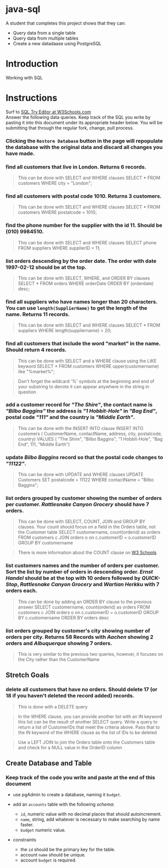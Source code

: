 # java-sql

A student that completes this project shows that they can:
* Query data from a single table
* Query data from multiple tables
* Create a new datadaase using PostgreSQL

# Introduction

Working with SQL

# Instructions

Surf to [SQL Try Editor at W3Schools.com](https://www.w3schools.com/Sql/tryit.asp?filename=trysql_select_top)  
Answer the following data queries. Keep track of the SQL you write by pasting it into this document under its appropriate header below. You will be submitting that through the regular fork, change, pull process.

### **Clicking the `Restore Database` button in the page will repopulate the database with the original data and discard all changes you have made**.

### find all customers that live in London. Returns 6 records.
> This can be done with SELECT and WHERE clauses
SELECT * FROM customers
WHERE city = "London";
        
### find all customers with postal code 1010. Returns 3 customers.
> This can be done with SELECT and WHERE clauses
SELECT * FROM customers
WHERE postalcode = 1010;

### find the phone number for the supplier with the id 11. Should be (010) 9984510.
> This can be done with SELECT and WHERE clauses
SELECT phone FROM suppliers
WHERE supplierID = 11;

### list orders descending by the order date. The order with date 1997-02-12 should be at the top.
> This can be done with SELECT, WHERE, and ORDER BY clauses
SELECT * FROM orders
WHERE orderDate
ORDER BY (orderdate) desc;

### find all suppliers who have names longer than 20 characters. You can use `length(SupplierName)` to get the length of the name. Returns 11 records.
> This can be done with SELECT and WHERE clauses
SELECT * FROM suppliers
WHERE length(suppliername) > 20;
        
### find all customers that include the word "market" in the name. Should return 4 records.
> This can be done with SELECT and a WHERE clause using the LIKE keyword
SELECT * FROM customers
WHERE upper(customername) like "%market%";

> Don't forget the wildcard '%' symbols at the beginning and end of your substring to denote it can appear anywhere in the string in question

### add a customer record for _"The Shire"_, the contact name is _"Bilbo Baggins"_ the address is _"1 Hobbit-Hole"_ in _"Bag End"_, postal code _"111"_ and the country is _"Middle Earth"_.
> This can be done with the INSERT INTO clause
INSERT INTO customers
(
CustomerName,
contactName,
address,
city,
postalcode,
country)
VALUES (
"The Shire",
"Bilbo Baggins",
"1 Hobbit-Hole",
"Bag End",
111,
"Middle Earth")

### update _Bilbo Baggins_ record so that the postal code changes to _"11122"_.
> This can be done with UPDATE and WHERE clauses
UPDATE Customers
SET	postalcode = 11122
WHERE contactName = "Bilbo Baggins";

### list orders grouped by customer showing the number of orders per customer. _Rattlesnake Canyon Grocery_ should have 7 orders.
> This can be done with SELECT, COUNT, JOIN and GROUP BY clauses. Your count should focus on a field in the Orders table, not the Customer table
SELECT customername, count(orderid) as orders
FROM customers c JOIN orders o
on c.customerID = o.customerID
GROUP BY customername 

> There is more information about the COUNT clause on [W3 Schools](https://www.w3schools.com/sql/sql_count_avg_sum.asp)

### list customers names and the number of orders per customer. Sort the list by number of orders in descending order. _Ernst Handel_ should be at the top with 10 orders followed by _QUICK-Stop_, _Rattlesnake Canyon Grocery_ and _Wartian Herkku_ with 7 orders each.
> This can be done by adding an ORDER BY clause to the previous answer
SELECT customername, count(orderid) as orders
FROM customers c JOIN orders o
on c.customerID = o.customerID
GROUP BY c.customername 
ORDER BY orders desc

### list orders grouped by customer's city showing number of orders per city. Returns 58 Records with _Aachen_ showing 2 orders and _Albuquerque_ showing 7 orders.
> This is very similar to the previous two queries, however, it focuses on the City rather than the CustomerName

## Stretch Goals

### delete all customers that have no orders. Should delete 17 (or 18 if you haven't deleted the record added) records.
> This is done with a DELETE query

> In the WHERE clause, you can provide another list with an IN keyword this list can be the result of another SELECT query. Write a query to return a list of CustomerIDs that meet the criteria above. Pass that to the IN keyword of the WHERE clause as the list of IDs to be deleted
 
> Use a LEFT JOIN to join the Orders table onto the Customers table and check for a NULL value in the OrderID column

## Create Database and Table

### Keep track of the code you write and paste at the end of this document

- use pgAdmin to create a database, naming it `budget`.
- add an `accounts` table with the following _schema_:

  - `id`, numeric value with no decimal places that should autoincrement.
  - `name`, string, add whatever is necessary to make searching by name faster.
  - `budget` numeric value.

- constraints
  - the `id` should be the primary key for the table.
  - account `name` should be unique.
  - account `budget` is required.
